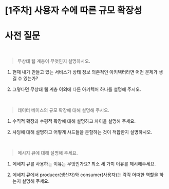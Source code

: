 # [1주차] 사용자 수에 따른 규모 확장성

# 사전 질문 

<br>

> 무상태 웹 계층이 무엇인지 설명하시오.


1.  현재 내가 만들고 있는 서비스가 상태 정보 의존적인 아키텍터라면 어떤 문제가 생길 수 있는가?


2.  그렇다면 무상태 웹 계층 이외에 다른 아키텍처 하나를 설명해 주시오.



<br>

> 데이터 베이스의 규모 확장에 대해 설명해 주시오.



1.  수직적 확장과 수평적 확장에 대해 설명하고 차이을 설명해 주세요.


2.  샤딩에 대해 설명하고 어떻게 샤드들을 분할하는 것이 적합한지 설명하시오.




<br>

> 메시지 큐에 대해 설명해 주세요.



1.  메세지 큐를 사용하는 이유는 무엇인가요? 최소 세 가지 이유를 제시해주세요.


2.  메세지 큐에서 producer(생산자)와 consumer(사용자)는 각각 어떠한 역할을 하는지 설명해 주세요.


